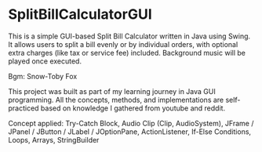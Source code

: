 # SplitBillCalculatorGUI
This is a simple GUI-based Split Bill Calculator written in Java using Swing. It allows users to split a bill evenly or by individual orders, with optional extra charges (like tax or service fee) included. Background music will be played once executed.

Bgm: Snow-Toby Fox

This project was built as part of my learning journey in Java GUI programming.
All the concepts, methods, and implementations are self-practiced based on knowledge I gathered from youtube and reddit.

Concept applied:
Try-Catch Block, Audio Clip (Clip, AudioSystem), JFrame / JPanel / JButton / JLabel / JOptionPane, ActionListener, If-Else Conditions, Loops, Arrays, StringBuilder
